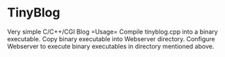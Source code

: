# TinyBlog
Very simple C/C++/CGI Blog
=Usage=
Compile tinyblog.cpp into a binary executable.
Copy binary executable into Webserver directory.
Configure Webserver to execute binary executables in directory mentioned above.
